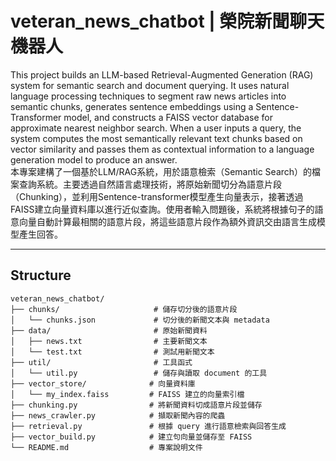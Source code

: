 # veteran_news_chatbot | 榮院新聞聊天機器人  

This project builds an LLM-based Retrieval-Augmented Generation (RAG) system for semantic search and document querying. It uses natural language processing techniques to segment raw news articles into semantic chunks, generates sentence embeddings using a Sentence-Transformer model, and constructs a FAISS vector database for approximate nearest neighbor search. When a user inputs a query, the system computes the most semantically relevant text chunks based on vector similarity and passes them as contextual information to a language generation model to produce an answer.  
本專案建構了一個基於LLM/RAG系統，用於語意檢索（Semantic Search）的檔案查詢系統。主要透過自然語言處理技術，將原始新聞切分為語意片段（Chunking），並利用Sentence-transformer模型產生向量表示，接著透過FAISS建立向量資料庫以進行近似查詢。使用者輸入問題後，系統將根據句子的語意向量自動計算最相關的語意片段，將這些語意片段作為額外資訊交由語言生成模型產生回答。

---

## Structure
```
veteran_news_chatbot/  
├── chunks/                     # 儲存切分後的語意片段
│   └── chunks.json             # 切分後的新聞文本與 metadata
├── data/                       # 原始新聞資料
│   ├── news.txt                # 主要新聞文本
│   └── test.txt                # 測試用新聞文本
├── util/                       # 工具函式
│   └── util.py                 # 儲存與讀取 document 的工具
├── vector_store/              # 向量資料庫
│   └── my_index.faiss         # FAISS 建立的向量索引檔
├── chunking.py                # 將新聞資料切成語意片段並儲存
├── news_crawler.py            # 擷取新聞內容的爬蟲
├── retrieval.py               # 根據 query 進行語意檢索與回答生成  
├── vector_build.py            # 建立句向量並儲存至 FAISS  
└── README.md                  # 專案說明文件
```
